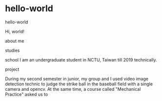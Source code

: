 # hello-world
hello-world

Hi, world!

about me

studies

school
I am an undergraduate student in NCTU, Taiwan till 2019 technically.

project

During my second semester in junior, my group and I used video image detection technic to judge the strike ball in the baseball field with a single camera and opencv.
At the same time, a course called "Mechanical Practice" asked us to 
